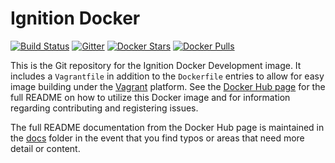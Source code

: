 # Ignition Docker

[![Build Status](https://travis-ci.com/thirdgen88/ignition-docker.svg?branch=master)](https://travis-ci.com/thirdgen88/ignition-docker)
[![Gitter](https://img.shields.io/gitter/room/nwjs/nw.js.svg)](https://gitter.im/ignition-docker/Lobby?utm_source=share-link&utm_medium=link&utm_campaign=share-link)
[![Docker Stars](https://img.shields.io/docker/stars/kcollins/ignition.svg)](https://hub.docker.com/r/kcollins/ignition)
[![Docker Pulls](https://img.shields.io/docker/pulls/kcollins/ignition.svg)](https://hub.docker.com/r/kcollins/ignition)

This is the Git repository for the Ignition Docker Development image.  It includes a `Vagrantfile` in addition to the `Dockerfile` entries to allow for easy image building under the [Vagrant](https://vagrantup.com) platform.  See the [Docker Hub page](https://hub.docker.com/r/kcollins/ignition/ ) for the full README on how to utilize this Docker image and for information regarding contributing and registering issues.

The full README documentation from the Docker Hub page is maintained in the [docs](https://github.com/thirdgen88/ignition-docker/tree/master/docs) folder in the event that you find typos or areas that need more detail or content.
